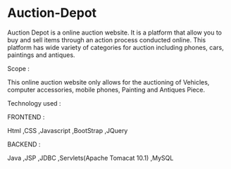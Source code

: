 # Auction-Depot

Auction Depot is a online auction website. It is a platform that allow you to buy and sell items through an action process conducted online.
This platform has wide variety of categories for auction including phones, cars, paintings and antiques.

Scope :

This online auction website only allows for the auctioning of Vehicles, computer accessories, mobile phones, Painting and Antiques Piece.

Technology used :

FRONTEND :

Html ,CSS ,Javascript ,BootStrap ,JQuery

BACKEND :

Java ,JSP ,JDBC ,Servlets(Apache Tomacat 10.1) ,MySQL



